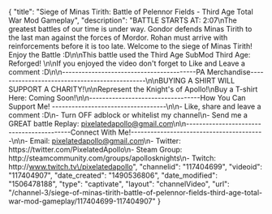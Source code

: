 {
    "title": "Siege of Minas Tirith: Battle of Pelennor Fields - Third Age Total War Mod Gameplay",
    "description": "BATTLE STARTS AT: 2:07\nThe greatest battles of our time is under way.  Gondor defends Minas Tirith to the last man against the forces of Mordor.  Rohan must arrive with reinforcements before it is too late.  Welcome to the siege of Minas Tirith! Enjoy the Battle :D\n\nThis battle used the Third Age SubMod Third Age: Reforged!  \n\nIf you enjoyed the video don't forget to Like and Leave a comment :D\n\n-----------------------------------------PA Merchandise----------------------------------------------\n\nBUYING A SHIRT WILL SUPPORT A CHARITY!\n\nRepresent the Knight's of Apollo!\nBuy a T-shirt Here: Coming Soon!\n\n----------------------------------How You Can Support Me! -----------------------------------\n\n- Like, share and leave a comment :D\n- Turn OFF adblock or whitelist my channel\n- Send me a GREAT battle Replay: pixelatedapollo@gmail.com\n\n------------------------------------------Connect With Me!-----------------------------------------\n\n- Email: pixelatedapollo@gmail.com\n- Twitter: https:\/\/twitter.com\/PixelatedApollo\n- Steam Group:  http:\/\/steamcommunity.com\/groups\/apollosknights\n- Twitch: http:\/\/www.twitch.tv\/pixelatedapollo",
    "channelid": "117404699",
    "videoid": "117404907",
    "date_created": "1490536806",
    "date_modified": "1506478188",
    "type": "captivate",
    "layout": "channelVideo",
    "url": "\/channel-3\/siege-of-minas-tirith-battle-of-pelennor-fields-third-age-total-war-mod-gameplay\/117404699-117404907"
}